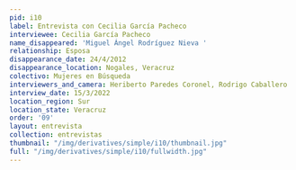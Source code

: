 ```yaml
---
pid: i10
label: Entrevista con Cecilia García Pacheco
interviewee: Cecilia García Pacheco
name_disappeared: 'Miguel Ángel Rodríguez Nieva '
relationship: Esposa
disappearance_date: 24/4/2012
disappearance_location: Nogales, Veracruz
colectivo: Mujeres en Búsqueda
interviewers_and_camera: Heriberto Paredes Coronel, Rodrigo Caballero
interview_date: 15/3/2022
location_region: Sur
location_state: Veracruz
order: '09'
layout: entrevista
collection: entrevistas
thumbnail: "/img/derivatives/simple/i10/thumbnail.jpg"
full: "/img/derivatives/simple/i10/fullwidth.jpg"
---
```

